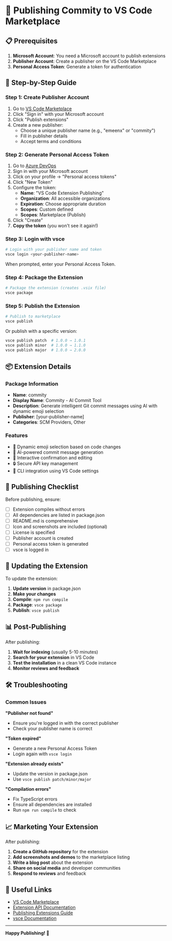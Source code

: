 # 🚀 Publishing Commity to VS Code Marketplace

## 📋 Prerequisites

1. **Microsoft Account**: You need a Microsoft account to publish extensions
2. **Publisher Account**: Create a publisher on the VS Code Marketplace
3. **Personal Access Token**: Generate a token for authentication

## 🔧 Step-by-Step Guide

### Step 1: Create Publisher Account

1. Go to [VS Code Marketplace](https://marketplace.visualstudio.com/)
2. Click "Sign in" with your Microsoft account
3. Click "Publish extensions"
4. Create a new publisher:
   - Choose a unique publisher name (e.g., "emeenx" or "commity")
   - Fill in publisher details
   - Accept terms and conditions

### Step 2: Generate Personal Access Token

1. Go to [Azure DevOps](https://dev.azure.com/)
2. Sign in with your Microsoft account
3. Click on your profile → "Personal access tokens"
4. Click "New Token"
5. Configure the token:
   - **Name**: "VS Code Extension Publishing"
   - **Organization**: All accessible organizations
   - **Expiration**: Choose appropriate duration
   - **Scopes**: Custom defined
   - **Scopes**: Marketplace (Publish)
6. Click "Create"
7. **Copy the token** (you won't see it again!)

### Step 3: Login with vsce

```bash
# Login with your publisher name and token
vsce login <your-publisher-name>
```

When prompted, enter your Personal Access Token.

### Step 4: Package the Extension

```bash
# Package the extension (creates .vsix file)
vsce package
```

### Step 5: Publish the Extension

```bash
# Publish to marketplace
vsce publish
```

Or publish with a specific version:
```bash
vsce publish patch  # 1.0.0 → 1.0.1
vsce publish minor  # 1.0.0 → 1.1.0
vsce publish major  # 1.0.0 → 2.0.0
```

## 📦 Extension Details

### Package Information
- **Name**: commity
- **Display Name**: Commity - AI Commit Tool
- **Description**: Generate intelligent Git commit messages using AI with dynamic emoji selection
- **Publisher**: [your-publisher-name]
- **Categories**: SCM Providers, Other

### Features
- 🎯 Dynamic emoji selection based on code changes
- 🧠 AI-powered commit message generation
- 💬 Interactive confirmation and editing
- 🔒 Secure API key management
- 🔗 CLI integration using VS Code settings

## 🎯 Publishing Checklist

Before publishing, ensure:

- [ ] Extension compiles without errors
- [ ] All dependencies are listed in package.json
- [ ] README.md is comprehensive
- [ ] Icon and screenshots are included (optional)
- [ ] License is specified
- [ ] Publisher account is created
- [ ] Personal access token is generated
- [ ] vsce is logged in

## 🔄 Updating the Extension

To update the extension:

1. **Update version** in package.json
2. **Make your changes**
3. **Compile**: `npm run compile`
4. **Package**: `vsce package`
5. **Publish**: `vsce publish`

## 📊 Post-Publishing

After publishing:

1. **Wait for indexing** (usually 5-10 minutes)
2. **Search for your extension** in VS Code
3. **Test the installation** in a clean VS Code instance
4. **Monitor reviews and feedback**

## 🛠️ Troubleshooting

### Common Issues

**"Publisher not found"**
- Ensure you're logged in with the correct publisher
- Check your publisher name is correct

**"Token expired"**
- Generate a new Personal Access Token
- Login again with `vsce login`

**"Extension already exists"**
- Update the version in package.json
- Use `vsce publish patch/minor/major`

**"Compilation errors"**
- Fix TypeScript errors
- Ensure all dependencies are installed
- Run `npm run compile` to check

## 📈 Marketing Your Extension

After publishing:

1. **Create a GitHub repository** for the extension
2. **Add screenshots and demos** to the marketplace listing
3. **Write a blog post** about the extension
4. **Share on social media** and developer communities
5. **Respond to reviews** and feedback

## 🔗 Useful Links

- [VS Code Marketplace](https://marketplace.visualstudio.com/)
- [Extension API Documentation](https://code.visualstudio.com/api)
- [Publishing Extensions Guide](https://code.visualstudio.com/api/working-with-extensions/publishing-extension)
- [vsce Documentation](https://github.com/microsoft/vscode-vsce)

---

**Happy Publishing! 🎉** 